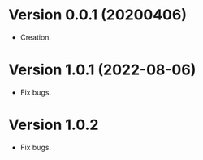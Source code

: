 # Version 0.0.1 (20200406)

* Creation.

# Version 1.0.1 (2022-08-06)

* Fix bugs.

# Version 1.0.2

* Fix bugs.
